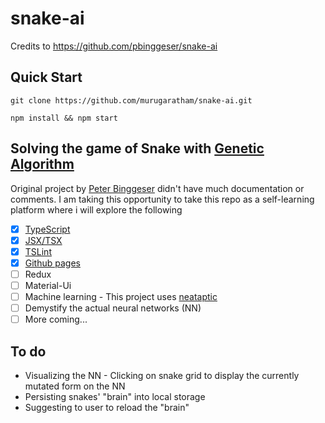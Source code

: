 # snake-ai
Credits to https://github.com/pbinggeser/snake-ai
## Quick Start
`git clone https://github.com/murugaratham/snake-ai.git`

`npm install && npm start`
## Solving the game of Snake with [Genetic Algorithm](https://en.wikipedia.org/wiki/Genetic_algorithm)

Original project by [Peter Binggeser](https://github.com/pbinggeser) didn't have much documentation or comments. I am taking this opportunity to take this repo as a self-learning platform where i will explore the following

- [x] [TypeScript](http://www.typescriptlang.org)
- [x] [JSX/TSX](http://www.typescriptlang.org/docs/handbook/jsx.html)
- [x] [TSLint](https://palantir.github.io/tslint/)
- [x] [Github pages](https://pages.github.com/)
- [ ] Redux
- [ ] Material-Ui
- [ ] Machine learning - This project uses [neataptic](https://github.com/wagenaartje/neataptic)
- [ ] Demystify the actual neural networks (NN)
- [ ] More coming... 
## To do

* Visualizing the NN - Clicking on snake grid to display the currently mutated form on the NN 
* Persisting snakes' "brain" into local storage 
* Suggesting to user to reload the "brain" 

